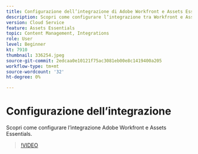 ```yaml
---
title: Configurazione dell’integrazione di Adobe Workfront e Assets Essentials
description: Scopri come configurare l’integrazione tra Workfront e Assets Essentials.
version: Cloud Service
feature: Assets Essentials
topic: Content Management, Integrations
role: User
level: Beginner
kt: 7910
thumbnail: 336254.jpeg
source-git-commit: 2edcaa0e10121f75ac3081eb00e8c1419400a205
workflow-type: tm+mt
source-wordcount: '32'
ht-degree: 0%

---
```



# Configurazione dell’integrazione

Scopri come configurare l’integrazione Adobe Workfront e Assets Essentials.

>[!VIDEO](https://video.tv.adobe.com/v/336254/?quality=12&learn=on)
